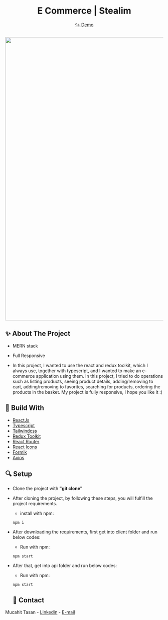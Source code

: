 <h1 align="center"> E Commerce | Stealim </h1>

<div align="center">
  
  <a href="https://e-commerce-app-alpha-brown.vercel.app/" target="_blank">↪️ Demo</a>
  <br />
  <br />
  
</div> 

<div align="center">
  <img width="900" src = 'https://user-images.githubusercontent.com/88967412/230664359-dfa1a324-333e-46ba-b28e-54b724b108af.gif' />
</div>

<h2> ✨ About The Project</h2>

- MERN stack
- Full Responsive

- In this project, I wanted to use the react and redux toolkit, which I always use, together with typescript, and I wanted to make an e-commerce application using them. In this project, I tried to do operations such as listing products, seeing product details, adding/removing to cart, adding/removing to favorites, searching for products, ordering the products in the basket. My project is fully responsive, I hope you like it :)

<h2> 📌 Build With</h2>

- [ReactJs](https://tr.reactjs.org/)
- [Typescript](https://www.typescriptlang.org/)
- [Tailwindcss](https://tailwindcss.com/)
- [Redux Toolkit](https://redux-toolkit.js.org/)
- [React Router](https://reactrouter.com/)
- [React Icons](https://react-icons.github.io/react-icons/)
- [Formik](https://formik.org/)
- [Axios](https://www.npmjs.com/package/axios)

<h2> 🔍 Setup</h2>

- Clone the project with **"git clone"**

- After cloning the project, by following these steps, you will fulfill the project requirements.

  - install with npm:

  ```npm
  npm i
  ```


- After downloading the requirements, first get into client folder and run below codes:
  - Run with npm:
  ```npm
  npm start
  ```
  
- After that, get into api folder and run below codes:
  - Run with npm:
  ```npm
  npm start
  ```
  
  <h2> 📧 Contact </h2>

Mucahit Tasan - [Linkedin](https://www.linkedin.com/in/mucahittasan) - [E-mail](mailto:mucahittasan0@gmail.com)
